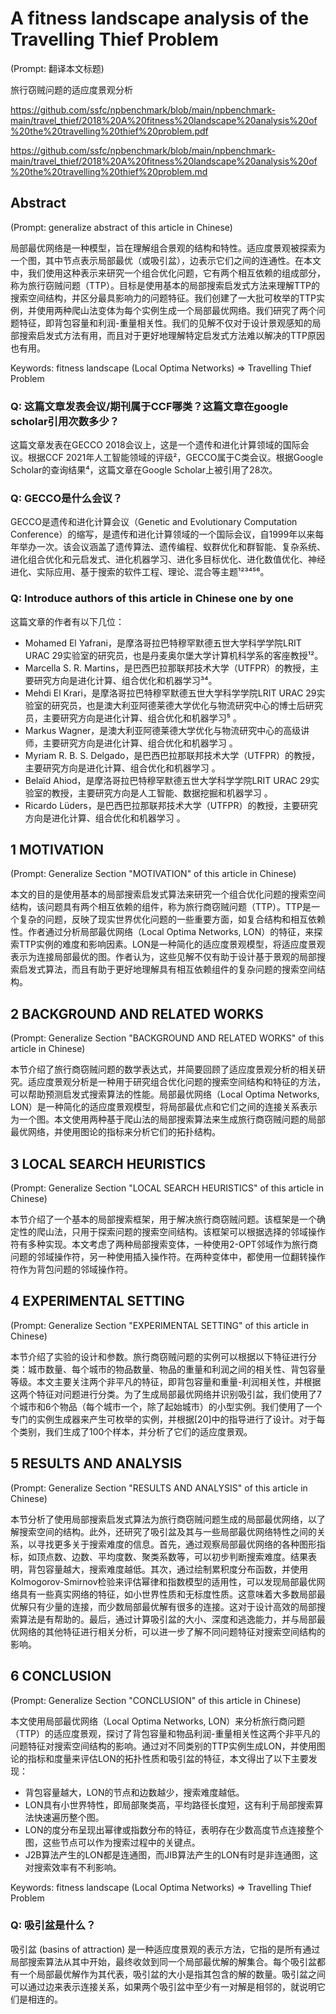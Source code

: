 # A fitness landscape analysis of the Travelling Thief Problem

(Prompt: 翻译本文标题)

旅行窃贼问题的适应度景观分析

https://github.com/ssfc/npbenchmark/blob/main/npbenchmark-main/travel_thief/2018%20A%20fitness%20landscape%20analysis%20of%20the%20travelling%20thief%20problem.pdf

https://github.com/ssfc/npbenchmark/blob/main/npbenchmark-main/travel_thief/2018%20A%20fitness%20landscape%20analysis%20of%20the%20travelling%20thief%20problem.md

## Abstract

(Prompt: generalize abstract of this article in Chinese)

局部最优网络是一种模型，旨在理解组合景观的结构和特性。适应度景观被探索为一个图，其中节点表示局部最优（或吸引盆），边表示它们之间的连通性。在本文中，我们使用这种表示来研究一个组合优化问题，它有两个相互依赖的组成部分，称为旅行窃贼问题（TTP）。目标是使用基本的局部搜索启发式方法来理解TTP的搜索空间结构，并区分最具影响力的问题特征。我们创建了一大批可枚举的TTP实例，并使用两种爬山法变体为每个实例生成一个局部最优网络。我们研究了两个问题特征，即背包容量和利润-重量相关性。我们的见解不仅对于设计景观感知的局部搜索启发式方法有用，而且对于更好地理解特定启发式方法难以解决的TTP原因也有用。

Keywords: fitness landscape (Local Optima Networks) => Travelling Thief Problem

### Q: 这篇文章发表会议/期刊属于CCF哪类？这篇文章在google scholar引用次数多少？

这篇文章发表在GECCO 2018会议上，这是一个遗传和进化计算领域的国际会议。根据CCF 2021年人工智能领域的评级²，GECCO属于C类会议。根据Google Scholar的查询结果⁴，这篇文章在Google Scholar上被引用了28次。

### Q: GECCO是什么会议？

GECCO是遗传和进化计算会议（Genetic and Evolutionary Computation Conference）的缩写，是遗传和进化计算领域的一个国际会议，自1999年以来每年举办一次。该会议涵盖了遗传算法、遗传编程、蚁群优化和群智能、复杂系统、进化组合优化和元启发式、进化机器学习、进化多目标优化、进化数值优化、神经进化、实际应用、基于搜索的软件工程、理论、混合等主题¹²³⁴⁵⁶。

### Q: Introduce authors of this article in Chinese one by one

这篇文章的作者有以下几位：

- Mohamed El Yafrani，是摩洛哥拉巴特穆罕默德五世大学科学学院LRIT URAC 29实验室的研究员，也是丹麦奥尔堡大学计算机科学系的客座教授¹²。
- Marcella S. R. Martins，是巴西巴拉那联邦技术大学（UTFPR）的教授，主要研究方向是进化计算、组合优化和机器学习³⁴。
- Mehdi El Krari，是摩洛哥拉巴特穆罕默德五世大学科学学院LRIT URAC 29实验室的研究员，也是澳大利亚阿德莱德大学优化与物流研究中心的博士后研究员，主要研究方向是进化计算、组合优化和机器学习⁵ 。
- Markus Wagner，是澳大利亚阿德莱德大学优化与物流研究中心的高级讲师，主要研究方向是进化计算、组合优化和机器学习 。
- Myriam R. B. S. Delgado，是巴西巴拉那联邦技术大学（UTFPR）的教授，主要研究方向是进化计算、组合优化和机器学习 。
- Belaïd Ahiod，是摩洛哥拉巴特穆罕默德五世大学科学学院LRIT URAC 29实验室的教授，主要研究方向是人工智能、数据挖掘和机器学习 。
- Ricardo Lüders，是巴西巴拉那联邦技术大学（UTFPR）的教授，主要研究方向是进化计算、组合优化和机器学习 。

## 1 MOTIVATION

(Prompt: Generalize Section "MOTIVATION" of this article in Chinese)

本文的目的是使用基本的局部搜索启发式算法来研究一个组合优化问题的搜索空间结构，该问题具有两个相互依赖的组件，称为旅行商窃贼问题（TTP）。TTP是一个复杂的问题，反映了现实世界优化问题的一些重要方面，如复合结构和相互依赖性。作者通过分析局部最优网络（Local Optima Networks, LON）的特征，来探索TTP实例的难度和影响因素。LON是一种简化的适应度景观模型，将适应度景观表示为连接局部最优的图。作者认为，这些见解不仅有助于设计基于景观的局部搜索启发式算法，而且有助于更好地理解具有相互依赖组件的复杂问题的搜索空间结构。

## 2 BACKGROUND AND RELATED WORKS

(Prompt: Generalize Section "BACKGROUND AND RELATED WORKS" of this article in Chinese)

本节介绍了旅行商窃贼问题的数学表达式，并简要回顾了适应度景观分析的相关研究。适应度景观分析是一种用于研究组合优化问题的搜索空间结构和特征的方法，可以帮助预测启发式搜索算法的性能。局部最优网络（Local Optima Networks, LON）是一种简化的适应度景观模型，将局部最优点和它们之间的连接关系表示为一个图。本文使用两种基于爬山法的局部搜索算法来生成旅行商窃贼问题的局部最优网络，并使用图论的指标来分析它们的拓扑结构。

## 3 LOCAL SEARCH HEURISTICS

(Prompt: Generalize Section "LOCAL SEARCH HEURISTICS" of this article in Chinese)

本节介绍了一个基本的局部搜索框架，用于解决旅行商窃贼问题。该框架是一个确定性的爬山法，只用于探索问题的搜索空间结构。该框架可以根据选择的邻域操作符有多种实现。本文考虑了两种局部搜索变体，一种使用2-OPT邻域作为旅行商问题的邻域操作符，另一种使用插入操作符。在两种变体中，都使用一位翻转操作符作为背包问题的邻域操作符。

## 4 EXPERIMENTAL SETTING

(Prompt: Generalize Section "EXPERIMENTAL SETTING" of this article in Chinese)

本节介绍了实验的设计和参数。旅行商窃贼问题的实例可以根据以下特征进行分类：城市数量、每个城市的物品数量、物品的重量和利润之间的相关性、背包容量等级。本文主要关注两个非平凡的特征，即背包容量和重量-利润相关性，并根据这两个特征对问题进行分类。为了生成局部最优网络并识别吸引盆，我们使用了7个城市和6个物品（每个城市一个，除了起始城市）的小型实例。我们使用了一个专门的实例生成器来产生可枚举的实例，并根据[20]中的指导进行了设计。对于每个类别，我们生成了100个样本，并分析了它们的适应度景观。

## 5 RESULTS AND ANALYSIS

(Prompt: Generalize Section "RESULTS AND ANALYSIS" of this article in Chinese)

本节分析了使用局部搜索启发式算法为旅行商窃贼问题生成的局部最优网络，以了解搜索空间的结构。此外，还研究了吸引盆及其与一些局部最优网络特性之间的关系，以寻找更多关于搜索难度的信息。首先，通过观察局部最优网络的各种图形指标，如顶点数、边数、平均度数、聚类系数等，可以初步判断搜索难度。结果表明，背包容量越大，搜索难度越低。其次，通过绘制累积度分布函数，并使用Kolmogorov-Smirnov检验来评估幂律和指数模型的适用性，可以发现局部最优网络具有一些真实网络的特征，如小世界性质和无标度性质。这意味着大多数局部最优解只有少量的连接，而少数局部最优解有很多的连接。这对于设计高效的局部搜索算法是有帮助的。最后，通过计算吸引盆的大小、深度和逃逸能力，并与局部最优网络的其他特征进行相关分析，可以进一步了解不同问题特征对搜索空间结构的影响。

## 6 CONCLUSION

(Prompt: Generalize Section "CONCLUSION" of this article in Chinese)

本文使用局部最优网络（Local Optima Networks, LON）来分析旅行商问题（TTP）的适应度景观，探讨了背包容量和物品利润-重量相关性这两个非平凡的问题特征对搜索空间结构的影响。通过对不同类别的TTP实例生成LON，并使用图论的指标和度量来评估LON的拓扑性质和吸引盆的特征，本文得出了以下主要发现：

- 背包容量越大，LON的节点和边数越少，搜索难度越低。
- LON具有小世界特性，即局部聚类高，平均路径长度短，这有利于局部搜索算法快速遍历整个图。
- LON的度分布呈现出幂律或指数分布的特征，表明存在少数高度节点连接整个图，这些节点可以作为搜索过程中的关键点。
- J2B算法产生的LON都是连通图，而JIB算法产生的LON有时是非连通图，这对搜索效率有不利影响。

Keywords: fitness landscape (Local Optima Networks) => Travelling Thief Problem

### Q: 吸引盆是什么？

吸引盆 (basins of attraction) 是一种适应度景观的表示方法，它指的是所有通过局部搜索算法从其中开始，最终收敛到同一个局部最优解的解集合。每个吸引盆都有一个局部最优解作为其代表，吸引盆的大小是指其包含的解的数量。吸引盆之间可以通过边来表示连接关系，如果两个吸引盆中至少有一对解是相邻的，就说明它们是相连的。

